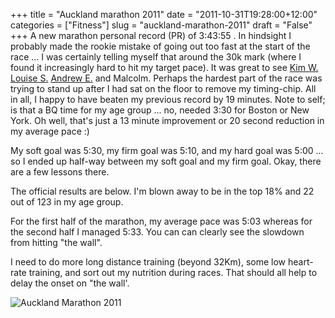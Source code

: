 +++
title = "Auckland marathon 2011"
date = "2011-10-31T19:28:00+12:00"
categories = ["Fitness"]
slug = "auckland-marathon-2011"
draft = "False"
+++
A new marathon personal record (PR) of 3:43:55 . In hindsight I
probably made the rookie mistake of going out too fast at the start of
the race ... I was certainly telling myself that around the 30k mark
(where I found it increasingly hard to hit my target pace). It was
great to see
[Kim W.](https://web.archive.org/web/20130605192809/http://www.dailymile.com/people/kiwikim21) 
[Louise S.](https://web.archive.org/web/20120824182640/http://www.dailymile.com/people/louiseshrimpton) 
[Andrew E.](https://web.archive.org/web/20120824182640/http://www.dailymile.com/people/AndrewE) and
Malcolm. Perhaps the hardest part of the race was trying to stand up
after I had sat on the floor to remove my timing-chip. All in all, I
happy to have beaten my previous record by 19 minutes. Note to self;
is that a BQ time for my age group ... no, needed 3:30 for Boston or
New York. Oh well, that's just a 13 minute improvement or 20 second
reduction in my average pace :)

My soft goal was 5:30, my firm goal was 5:10, and my hard goal was
5:00 ... so I ended up half-way between my soft goal and my firm goal.
Okay, there are a few lessons there.

The official results are below. I'm blown away to be in the top 18%
and 22 out of 123 in my age group.

For the first half of the marathon, my average pace was 5:03 whereas
for the second half I managed 5:33. You can can clearly see the
slowdown from hitting "the wall".

I need to do more long distance training (beyond 32Km), some low
heart-rate training, and sort out my nutrition during races. That
should all help to delay the onset on "the wall'.

![Auckland Marathon 2011](/images/Auckland2011Marathon.png
"Auckland 2011 Marathon")

